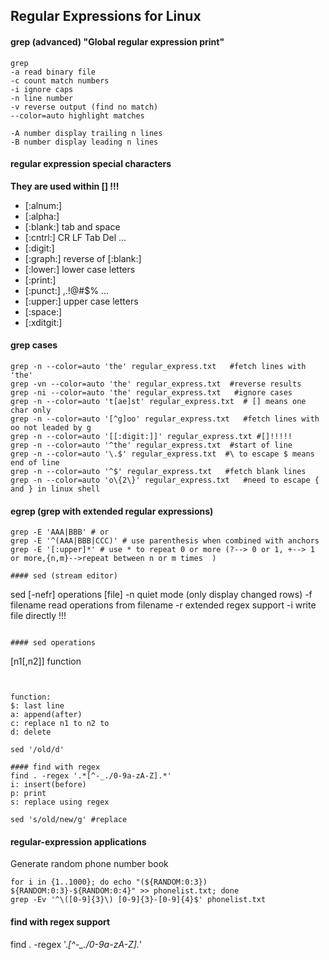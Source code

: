 ## Regular Expressions for Linux

#### grep (advanced) "Global regular expression print"
```
grep 
-a read binary file
-c count match numbers
-i ignore caps
-n line number
-v reverse output (find no match)
--color=auto highlight matches

-A number display trailing n lines
-B number display leading n lines
```

#### regular expression special characters

**They are used within [] !!!**
- [:alnum:]   
- [:alpha:]
- [:blank:]   tab and space
- [:cntrl:]   CR LF Tab Del ...
- [:digit:]  
- [:graph:]   reverse of [:blank:]
- [:lower:]   lower case letters
- [:print:]   
- [:punct:]   ,.!@#$% ...
- [:upper:]   upper case letters
- [:space:]   
- [:xditgit:]

#### grep cases
```
grep -n --color=auto 'the' regular_express.txt   #fetch lines with 'the'
grep -vn --color=auto 'the' regular_express.txt  #reverse results
grep -ni --color=auto 'the' regular_express.txt   #ignore cases
grep -n --color=auto 't[ae]st' regular_express.txt  # [] means one char only
grep -n --color=auto '[^g]oo' regular_express.txt   #fetch lines with oo not leaded by g
grep -n --color=auto '[[:digit:]]' regular_express.txt #[]!!!!!
grep -n --color=auto '^the' regular_express.txt  #start of line
grep -n --color=auto '\.$' regular_express.txt  #\ to escape $ means end of line
grep -n --color=auto '^$' regular_express.txt   #fetch blank lines
grep -n --color=auto 'o\{2\}' regular_express.txt   #need to escape { and } in linux shell
```
#### egrep (grep with extended regular expressions)
```
grep -E 'AAA|BBB' # or 
grep -E '^(AAA|BBB|CCC)' # use parenthesis when combined with anchors
grep -E '[:upper]*' # use * to repeat 0 or more (?--> 0 or 1, +--> 1 or more,{n,m}-->repeat between n or m times  )

#### sed (stream editor)
```
sed [-nefr] operations [file]
-n quiet mode (only display changed rows)
-f filename  read operations from filename
-r extended regex support
-i write file directly !!!
```

#### sed operations
```
[n1[,n2]] function
```


function:
$: last line
a: append(after)
c: replace n1 to n2 to
d: delete

sed '/old/d'

#### find with regex
find . -regex '.*[^-_./0-9a-zA-Z].*'
i: insert(before)
p: print 
s: replace using regex

sed 's/old/new/g' #replace
```

#### regular-expression applications
Generate random phone number book
```
for i in {1..1000}; do echo "(${RANDOM:0:3}) ${RANDOM:0:3}-${RANDOM:0:4}" >> phonelist.txt; done
grep -Ev '^\([0-9]{3}\) [0-9]{3}-[0-9]{4}$' phonelist.txt 

```

#### find with regex support
find . -regex '.*[^-_./0-9a-zA-Z].*'


